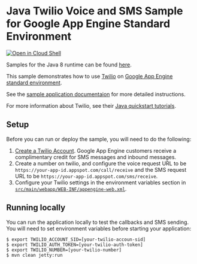 # Java Twilio Voice and SMS Sample for Google App Engine Standard Environment

<a href="https://console.cloud.google.com/cloudshell/open?git_repo=https://github.com/GoogleCloudPlatform/java-docs-samples&page=editor&open_in_editor=appengine/twilio/README.md">
<img alt="Open in Cloud Shell" src ="http://gstatic.com/cloudssh/images/open-btn.png"></a>

Samples for the Java 8 runtime can be found [here](/appengine-java8).

This sample demonstrates how to use [Twilio](https://www.twilio.com) on [Google
App Engine standard environment][ae-docs].

See the [sample application documentaion][sample-docs] for more detailed
instructions.

For more information about Twilio, see their [Java quickstart
tutorials](https://www.twilio.com/docs/quickstart/java).

[ae-docs]: https://cloud.google.com/appengine/docs/java/
[sample-docs]: https://cloud.google.com/appengine/docs/java/sms/twilio


## Setup

Before you can run or deploy the sample, you will need to do the following:

1. [Create a Twilio Account](http://ahoy.twilio.com/googlecloudplatform). Google
   App Engine customers receive a complimentary credit for SMS messages and
   inbound messages.
1. Create a number on twilio, and configure the voice request URL to be
   ``https://your-app-id.appspot.com/call/receive`` and the SMS request URL to
   be ``https://your-app-id.appspot.com/sms/receive``.
1. Configure your Twilio settings in the environment variables section in
   [`src/main/webapp/WEB-INF/appengine-web.xml`](src/main/webapp/WEB-INF/appengine-web.xml).

## Running locally

You can run the application locally to test the callbacks and SMS sending. You
will need to set environment variables before starting your application:

    $ export TWILIO_ACCOUNT_SID=[your-twilio-accoun-sid]
    $ export TWILIO_AUTH_TOKEN=[your-twilio-auth-token]
    $ export TWILIO_NUMBER=[your-twilio-number]
    $ mvn clean jetty:run
